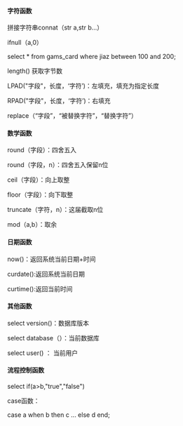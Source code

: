 #### 字符函数

拼接字符串connat（str a,str b...）

ifnull（a,0）

select * from gams_card where jiaz between 100 and 200;



length() 获取字节数



LPAD("字段"，长度，‘字符’)：左填充，填充为指定长度



RPAD("字段"，长度，‘字符’)：右填充



replace（“字段”，“被替换字符”，“替换字符”）



#### 数学函数

round（字段）：四舍五入

round（字段，n）：四舍五入保留n位

ceil（字段）：向上取整

floor（字段）：向下取整

truncate（字符，n）：这届截取n位

mod（a,b）：取余

#### 日期函数

now()：返回系统当前日期+时间

curdate():返回系统当前日期

curtime():返回当前时间

#### 其他函数

select version()：数据库版本

select database（）：当前数据库

select user() ： 当前用户

#### 流程控制函数

select if(a>b,"true","false")

case函数：

case a when b then c ... else d end;
